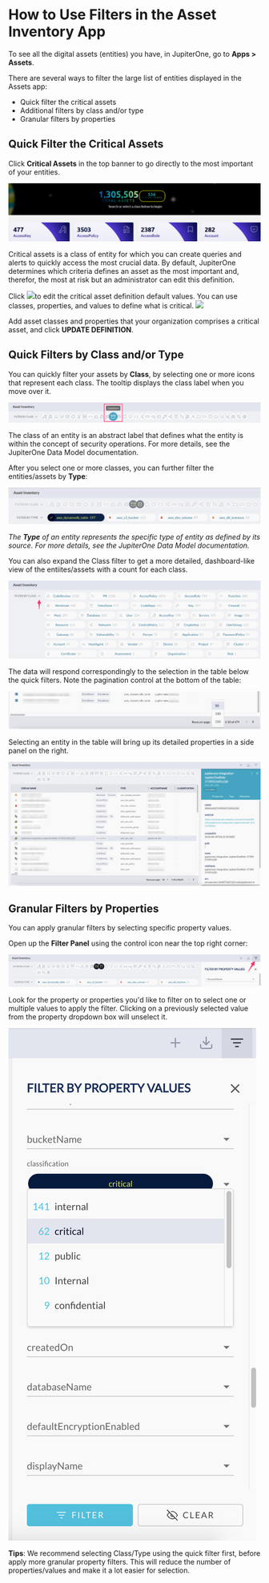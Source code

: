 # How to Use Filters in the Asset Inventory App

To see all the digital assets (entities) you have, in JupiterOne, go to **Apps > Assets**. 

There are several ways to filter the large list of entities displayed in the Assets app:

- Quick filter the critical assets
- Additional filters by class and/or type
- Granular filters by properties

## Quick Filter the Critical Assets

Click **Critical Assets** in the top banner to go directly to the most important of your entities.

![](../assets/asset-critical.png)

Critical assets is a class of entity for which you can create queries and alerts to quickly access
the most crucial data. By default, JupiterOne determines which criteria defines an asset as 
the most important and, therefor, the most at risk but an administrator can edit this definition.

Click ![](C:\Users\lynch\Documents\GitHub\docs\assets\icons\gear.png)to edit the critical asset definition default values. You can use classes, properties, and values 
to define what is critical.
![](C:\Users\lynch\Documents\GitHub\docs\assets\asset-definition.png)

Add asset classes and properties that your organization comprises a critical
asset, and click **UPDATE DEFINITION**.

## Quick Filters by Class and/or Type

You can quickly filter your assets by **Class**, by selecting one or
more icons that represent each class. The tooltip displays the class
label when you move over it.

![](../assets/asset-quick-filter-class.png)

The class of an entity is an abstract label that defines what the entity is
within the concept of security operations. For more details, see the JupiterOne
Data Model documentation.



After you select one or more classes, you can further filter the entities/assets by
**Type**:

![](../assets/asset-quick-filter-type.png)

_The **Type** of an entity represents the specific type of entity as defined by
its source. For more details, see the JupiterOne Data Model documentation._

You can also expand the Class filter to get a more detailed, dashboard-like view
of the entiites/assets with a count for each class.

![](../assets/asset-quick-filter-class-expanded.png)

The data will respond correspondingly to the selection in the table below the
quick filters. Note the pagination control at the bottom of the table:

![](../assets/asset-pagination.png)

Selecting an entity in the table will bring up its detailed properties in a
side panel on the right.

![](../assets/asset-selected-entity-properties.png)

## Granular Filters by Properties

You can apply granular filters by selecting specific property values.

Open up the **Filter Panel** using the control icon near the top right corner:

![](../assets/asset-property-filter-button.png)

Look for the property or properties you'd like to filter on to select one or
multiple values to apply the filter. Clicking on a previously selected value
from the property dropdown box will unselect it.

![](../assets/asset-property-filter-select.png)

**Tips**: We recommend selecting Class/Type using the quick filter first, before
apply more granular property filters. This will reduce the number of
properties/values and make it a lot easier for selection.
